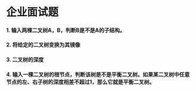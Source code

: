 # 企业面试题

#### 1. 输入两棵二叉树A，B，判断B是不是A的子结构。

#### 2. 将给定的二叉树变换为其镜像

#### 3. 二叉树的深度

#### 4. 输入一棵二叉树的根节点，判断该树是不是平衡二叉树。如果某二叉树中任意节点的左、右子树的深度相差不超过1，那么它就是平衡二叉树。

